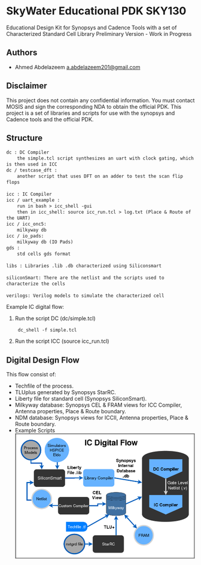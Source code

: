 # SkyWater Educational PDK SKY130              
Educational Design Kit for Synopsys and Cadence Tools with a set of Characterized Standard Cell Library
Preliminary Version - Work in Progress

## Authors ##
* Ahmed Abdelazeem a.abdelazeem201@gmail.com

## Disclaimer
This project does not contain any confidential information. You must contact MOSIS and sign the corresponding NDA to obtain the official PDK. This project is a set of libraries and scripts for use with the synopsys and Cadence tools and the official PDK.

## Structure

	dc : DC Compiler
		the simple.tcl script synthesizes an uart with clock gating, which is then used in ICC
	dc / testcase_dft : 
		another script that uses DFT on an adder to test the scan flip flops
	
	icc : IC Compiler
	icc / uart_example :
		run in bash > icc_shell -gui 
		then in icc_shell: source icc_run.tcl > log.txt (Place & Route of the UART)
	icc / icc_onc5: 
		milkyway db
	icc / io_pads: 
		milkyway db (IO Pads)
	gds : 
		std cells gds format

	libs : Libraries .lib .db characterized using Siliconsmart

	siliconSmart: There are the netlist and the scripts used to characterize the cells
	
	verilogs: Verilog models to simulate the characterized cell


Example IC digital flow:
1) Run the script DC (dc/simple.tcl)

		dc_shell -f simple.tcl
2) Run the script ICC (source icc_run.tcl)
## Digital Design Flow

This flow consist of:
* Techfile of the process.
* TLUplus generated by Synopsys StarRC.
* Liberty file for standard cell (Synopsys SiliconSmart).
* Milkyway database: Synopsys CEL & FRAM views for ICC Compiler, Antenna properties, Place & Route boundary.
* NDM database: Synopsys views for ICCII, Antenna properties, Place & Route boundary.
* Example Scripts
![digital](doc/img/digital.png "Digital Diagram")


